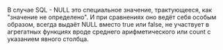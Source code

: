 В случае SQL - NULL это специальное значение, трактующееся, как "значение не определено".
И при сравнениях оно ведёт себя особым образом, всегда выдаёт NULL вместо true или false, 
не участвует в агрегатных функциях вроде среднего арифметического или count с указанием явного столбца.